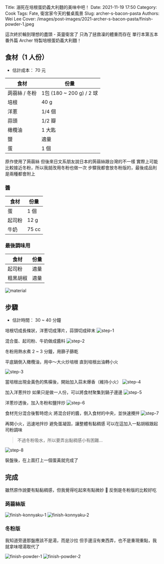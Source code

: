 Title: 溺死在培根蛋奶義大利麵的美味中吧！
Date: 2021-11-19 17:50
Category: Cook
Tags: Fate, 衛宮家今天的餐桌風景
Slug: archer-s-bacon-pasta
Authors: Wei Lee
Cover: /images/post-images/2021-archer-s-bacon-pasta/finish-powder-1.jpeg

這次終於輪到理想的盡頭 - 英靈衛宮了
只為了拯救凜的體重而存在
單行本第五本番外篇 Archer 特製培根蛋奶義大利麵！

<!--more-->

## 食材（1 人份）
* 估計成本： 70 元

| 食材 | 份量 |
|---|---|
| 蒟蒻絲 / 冬粉 | 1包 (180 ~ 200 g) / 2 球|
| 培根 | 40 g |
| 洋蔥 | 1/4 個 |
| 蒜頭 | 1/2 瓣 |
| 橄欖油 | 1 大匙 |
| 鹽 | 適量 |
| 蛋 | 1 個 |

原作使用了蒟蒻絲
但後來日文系朋友說日本的蒟蒻絲跟台灣的不一樣
實際上可能比較接近冬粉，所以我就改用冬粉也做一次
步驟我都會放冬粉版的，最後成品則是兩種都會附上

### 醬

| 食材 | 份量 |
|---|---|
| 蛋 | 1 個 |
| 起司粉 | 12 g |
| 牛奶 | 75 cc |

### 最後調味用

| 食材 | 份量 |
| --- | --- |
| 起司粉 | 適量 |
| 粗黑胡椒 | 適量 |

![material](/images/post-images/2021-archer-s-bacon-pasta/material.jpeg)

## 步驟
* 估計時間： 30 ~ 40 分鐘

培根切成長條狀，洋蔥切成薄片，蒜頭切成碎末
![step-1](/images/post-images/2021-archer-s-bacon-pasta/step-1.jpeg)

混合蛋、起司粉、牛奶做成醬料
![step-2](/images/post-images/2021-archer-s-bacon-pasta/step-2.jpeg)

冬粉用熱水煮 2 ~ 3 分鐘，用篩子篩乾

平底鍋倒入橄欖油，用中～大火炒培根
直到培根出油轉小火

![step-3](/images/post-images/2021-archer-s-bacon-pasta/step-3.jpeg)

當培根出現金黃色的焦橫後，開始加入蒜末爆香（維持小火）
![step-4](/images/post-images/2021-archer-s-bacon-pasta/step-4.jpeg)

加入洋蔥拌炒
如果只是做一人份，可以將食材聚集到鍋子邊邊
![step-5](/images/post-images/2021-archer-s-bacon-pasta/step-5.jpeg)

洋蔥炒透後，加入冬粉和鹽拌炒
![step-6](/images/post-images/2021-archer-s-bacon-pasta/step-6.jpeg)

食材充分混合後暫時熄火
將混合好的醬，倒入食材的中央，並快速攪拌
![step-7](/images/post-images/2021-archer-s-bacon-pasta/step-7.jpeg)

再開小火，迅速地拌炒
避免蛋凝固，讓整體有黏稠感
可以在這加入一點胡椒跟起司粉調味

> 不過冬粉吸水，所以要弄出黏稠感小有困難...

![step-8](/images/post-images/2021-archer-s-bacon-pasta/step-8.jpeg)

裝盤後，在上面打上一個蛋黃就完成了

## 完成

雖然原作說要有點黏稠感，但我覺得吃起來有點微妙 🤔
反倒是冬粉版的比較好吃

### 蒟蒻絲版
![finish-konnyaku-1](/images/post-images/2021-archer-s-bacon-pasta/finish-konnyaku-1.jpeg)
![finish-konnyaku-2](/images/post-images/2021-archer-s-bacon-pasta/finish-konnyaku-2.jpeg)

### 冬粉版

我知道旁邊那盤應該不是湯，而是沙拉
但手邊沒有東西弄，也不是重現重點，我就拿味增湯取代了

![finish-powder-1](/images/post-images/2021-archer-s-bacon-pasta/finish-powder-1.jpeg)
![finish-powder-2](/images/post-images/2021-archer-s-bacon-pasta/finish-powder-2.jpeg)
